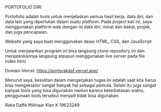 PORTOFOLIO DIRI

Portofolio adalah tools untuk menjelaskan semua hasil kerja, data diri, dan data lain yang diperlukan dalam suatu platform.
Pada project kali ini, saya menggunakan platform web dengan isi data diri, minat dan bakat, projek, dan juga pencapaian.

Website yang saya buat menggunakan dasar HTML, CSS, dan JavaScript

Untuk menjalankan program ini bisa langsung clone repository ini dan menjalankannya langsung ataupun menggunakan live server pada file index.html

Domain Vercel:
https://portorakdaf.vercel.app/

Menurut saya, kesulitan dalam mengerjakan tugas ini adalah saat kita harus bisa mengeksplor sangat banyak hal sebagai pemula.
Selain itu juga sangat banyak tools yang bisa digunakan namun karena keterbatasan waktu, penggunaan tools tersebut menjadi tidak bisa digunakan.

Raka Daffa Iftikhaar
Klan K
19623249
